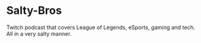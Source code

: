 # Salty-Bros
Twitch podcast that covers League of Legends, eSports, gaming and tech. All in a very salty manner.
